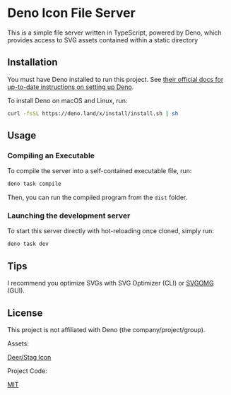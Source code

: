 # Deno Icon File Server

This is a simple file server written in TypeScript, powered by Deno, which provides access to SVG assets contained within a static directory

## Installation

You must have Deno installed to run this project. See [their official docs for up-to-date instructions on setting up Deno](https://deno.com/manual@v1.34.2/getting_started/installation).

To install Deno on macOS and Linux, run:

```bash
curl -fsSL https://deno.land/x/install/install.sh | sh
```

## Usage

### Compiling an Executable

To compile the server into a self-contained executable file, run:

```bash
deno task compile
```

Then, you can run the compiled program from the `dist` folder.

### Launching the development server

To start this server directly with hot-reloading once cloned, simply run:

```bash
deno task dev
```

## Tips

I recommend you optimize SVGs with SVG Optimizer (CLI) or [SVGOMG](https://jakearchibald.github.io/svgomg/) (GUI).

## License

This project is not affiliated with Deno (the company/project/group).

Assets:

[Deer/Stag Icon](https://freesvg.org/stag-logo-vector-clip-art)

Project Code:

[MIT](https://choosealicense.com/licenses/mit/)
